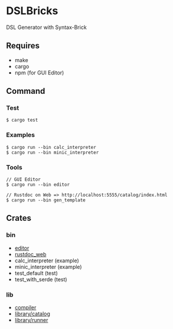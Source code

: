 # DSLBricks

DSL Generator with Syntax-Brick

## Requires

- make
- cargo
- npm (for GUI Editor)

## Command

### Test

```
$ cargo test
```

### Examples

```
$ cargo run --bin calc_interpreter
$ cargo run --bin minic_interpreter
```

### Tools

```
// GUI Editor
$ cargo run --bin editor

// Rustdoc on Web => http://localhost:5555/catalog/index.html
$ cargo run --bin gen_template
```

## Crates

### bin

- [editor](./src/editor/README.md)
- [rustdoc_web](./src/rustdoc_web/README.md)
- calc_interpreter (example)
- minic_interpreter (example)
- test_default (test)
- test_with_serde (test)

### lib

- [compiler](./compiler/README.md)
- [library/catalog](./library/catalog/README.md)
- [library/runner](./library/runner/README.md)
